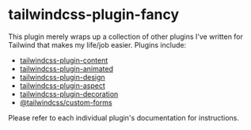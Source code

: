 # tailwindcss-plugin-fancy

This plugin merely wraps up a collection of other plugins I've written for
Tailwind that makes my life/job easier. Plugins include:

- [tailwindcss-plugin-content](https://github.com/brandonpittman/tailwindcss-plugin-content)
- [tailwindcss-plugin-animated](https://github.com/brandonpittman/tailwindcss-plugin-animated)
- [tailwindcss-plugin-design](https://github.com/brandonpittman/tailwindcss-plugin-design)
- [tailwindcss-plugin-aspect](https://github.com/brandonpittman/tailwindcss-plugin-aspect)
- [tailwindcss-plugin-decoration](https://github.com/brandonpittman/tailwindcss-plugin-decoration)
- [@tailwindcss/custom-forms](https://github.com/tailwindcss/custom-forms)

Please refer to each individual plugin's documentation for instructions.
